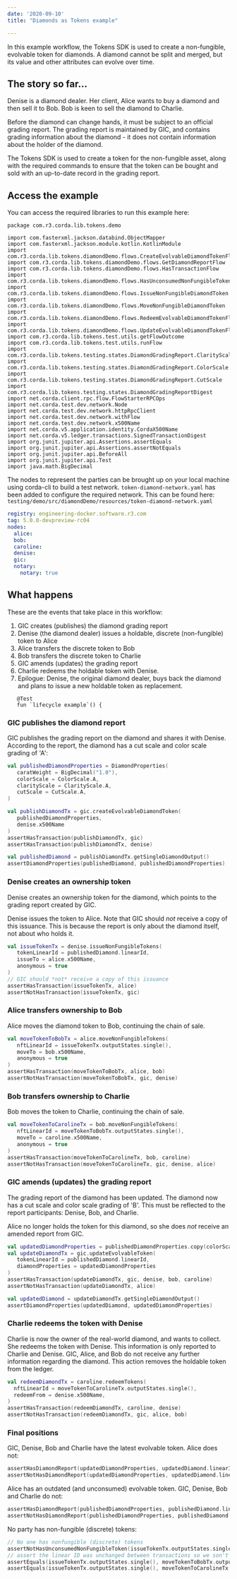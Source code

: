 ```yaml
---
date: '2020-09-10'
title: "Diamonds as Tokens example"

---
```


In this example workflow, the Tokens SDK is used to create a non-fungible, evolvable token for diamonds. A diamond cannot be split and merged, but its value and other attributes can evolve over time.

## The story so far...

Denise is a diamond dealer. Her client, Alice wants to buy a diamond and then sell it to Bob. Bob is keen to sell the diamond to Charlie.

Before the diamond can change hands, it must be subject to an official grading report. The grading report is maintained by GIC, and contains grading information about the diamond - it does not contain information about the holder of the diamond.

The Tokens SDK is used to create a token for the non-fungible asset, along with the required commands to ensure that the token can be bought and sold with an up-to-date record in the grading report.

## Access the example

You can access the required libraries to run this example here:

```
package com.r3.corda.lib.tokens.demo

import com.fasterxml.jackson.databind.ObjectMapper
import com.fasterxml.jackson.module.kotlin.KotlinModule
import com.r3.corda.lib.tokens.diamondDemo.flows.CreateEvolvableDiamondTokenFlow
import com.r3.corda.lib.tokens.diamondDemo.flows.GetDiamondReportFlow
import com.r3.corda.lib.tokens.diamondDemo.flows.HasTransactionFlow
import com.r3.corda.lib.tokens.diamondDemo.flows.HasUnconsumedNonFungibleTokenFlow
import com.r3.corda.lib.tokens.diamondDemo.flows.IssueNonFungibleDiamondToken
import com.r3.corda.lib.tokens.diamondDemo.flows.MoveNonFungibleDiamondToken
import com.r3.corda.lib.tokens.diamondDemo.flows.RedeemEvolvableDiamondTokenFlow
import com.r3.corda.lib.tokens.diamondDemo.flows.UpdateEvolvableDiamondTokenFlow
import com.r3.corda.lib.tokens.test.utils.getFlowOutcome
import com.r3.corda.lib.tokens.test.utils.runFlow
import com.r3.corda.lib.tokens.testing.states.DiamondGradingReport.ClarityScale
import com.r3.corda.lib.tokens.testing.states.DiamondGradingReport.ColorScale
import com.r3.corda.lib.tokens.testing.states.DiamondGradingReport.CutScale
import com.r3.corda.lib.tokens.testing.states.DiamondGradingReportDigest
import net.corda.client.rpc.flow.FlowStarterRPCOps
import net.corda.test.dev.network.Node
import net.corda.test.dev.network.httpRpcClient
import net.corda.test.dev.network.withFlow
import net.corda.test.dev.network.x500Name
import net.corda.v5.application.identity.CordaX500Name
import net.corda.v5.ledger.transactions.SignedTransactionDigest
import org.junit.jupiter.api.Assertions.assertEquals
import org.junit.jupiter.api.Assertions.assertNotEquals
import org.junit.jupiter.api.BeforeAll
import org.junit.jupiter.api.Test
import java.math.BigDecimal
```

The nodes to represent the parties can be brought up on your local machine using corda-cli to build a test network. `token-diamond-network.yaml` has been added to configure the required network. This can be found here: `testing/demo/src/diamondDemo/resources/token-diamond-network.yaml`

``` Yaml
registry: engineering-docker.software.r3.com
tag: 5.0.0-devpreview-rc04
nodes:
  alice:
  bob:
  caroline:
  denise:
  gic:
  notary:
    notary: true
```

## What happens

These are the events that take place in this workflow:

1. GIC creates (publishes) the diamond grading report
2. Denise (the diamond dealer) issues a holdable, discrete (non-fungible) token to Alice
3. Alice transfers the discrete token to Bob
4. Bob transfers the discrete token to Charlie
5. GIC amends (updates) the grading report
6. Charlie redeems the holdable token with Denise.
7. Epilogue: Denise, the original diamond dealer, buys back the diamond and plans to issue a new holdable token as replacement.

```*/
   @Test
   fun `lifecycle example`() {
```

### GIC publishes the diamond report

GIC publishes the grading report on the diamond and shares it with Denise. According to the report, the diamond has a cut scale and color scale grading of 'A':

``` kotlin
val publishedDiamondProperties = DiamondProperties(
   caratWeight = BigDecimal("1.0"),
   colorScale = ColorScale.A,
   clarityScale = ClarityScale.A,
   cutScale = CutScale.A,
)

val publishDiamondTx = gic.createEvolvableDiamondToken(
   publishedDiamondProperties,
   denise.x500Name
)
assertHasTransaction(publishDiamondTx, gic)
assertHasTransaction(publishDiamondTx, denise)

val publishedDiamond = publishDiamondTx.getSingleDiamondOutput()
assertDiamondProperties(publishedDiamond, publishedDiamondProperties)
```


### Denise creates an ownership token

Denise creates an ownership token for the diamond, which points to the grading report created by GIC.

Denise issues the token to Alice. Note that GIC should *not* receive a copy of this issuance. This is because the report is only about the diamond itself, not about who holds it.

``` kotlin
val issueTokenTx = denise.issueNonFungibleTokens(
   tokenLinearId = publishedDiamond.linearId,
   issueTo = alice.x500Name,
   anonymous = true
)
// GIC should *not* receive a copy of this issuance
assertHasTransaction(issueTokenTx, alice)
assertNotHasTransaction(issueTokenTx, gic)
```

### Alice transfers ownership to Bob

Alice moves the diamond token to Bob, continuing the chain of sale.

``` kotlin
val moveTokenToBobTx = alice.moveNonFungibleTokens(
   nftLinearId = issueTokenTx.outputStates.single(),
   moveTo = bob.x500Name,
   anonymous = true
)
assertHasTransaction(moveTokenToBobTx, alice, bob)
assertNotHasTransaction(moveTokenToBobTx, gic, denise)
```

### Bob transfers ownership to Charlie

Bob moves the token to Charlie, continuing the chain of sale.

```kotlin
val moveTokenToCarolineTx = bob.moveNonFungibleTokens(
   nftLinearId = moveTokenToBobTx.outputStates.single(),
   moveTo = caroline.x500Name,
   anonymous = true
)
assertHasTransaction(moveTokenToCarolineTx, bob, caroline)
assertNotHasTransaction(moveTokenToCarolineTx, gic, denise, alice)
```

### GIC amends (updates) the grading report

The grading report of the diamond has been updated. The diamond now has a cut scale and color scale grading of 'B'. This must be reflected to the report participants: Denise, Bob, and Charlie.

Alice no longer holds the token for this diamond, so she does *not* receive an amended report from GIC.

```kotlin
val updatedDiamondProperties = publishedDiamondProperties.copy(colorScale = ColorScale.B)
val updateDiamondTx = gic.updateEvolvableToken(
   tokenLinearId = publishedDiamond.linearId,
   diamondProperties = updatedDiamondProperties
)
assertHasTransaction(updateDiamondTx, gic, denise, bob, caroline)
assertNotHasTransaction(updateDiamondTx, alice)

val updatedDiamond = updateDiamondTx.getSingleDiamondOutput()
assertDiamondProperties(updatedDiamond, updatedDiamondProperties)
```

### Charlie redeems the token with Denise

Charlie is now the owner of the real-world diamond, and wants to collect. She redeems the token with Denise. This information is only reported to Charlie and Denise. GIC, Alice, and Bob do not receive any further information regarding the diamond. This action removes the holdable token from the ledger.

 ``` kotlin
val redeemDiamondTx = caroline.redeemTokens(
   nftLinearId = moveTokenToCarolineTx.outputStates.single(),
   redeemFrom = denise.x500Name,
)
assertHasTransaction(redeemDiamondTx, caroline, denise)
assertNotHasTransaction(redeemDiamondTx, gic, alice, bob)
```

### Final positions

GIC, Denise, Bob and Charlie have the latest evolvable token. Alice does not:

``` kotlin
assertHasDiamondReport(updatedDiamondProperties, updatedDiamond.linearId, gic, denise, bob, caroline)
assertNotHasDiamondReport(updatedDiamondProperties, updatedDiamond.linearId, alice)
```

Alice has an outdated (and unconsumed) evolvable token. GIC, Denise, Bob and Charlie do not:

``` kotlin
assertHasDiamondReport(publishedDiamondProperties, publishedDiamond.linearId, alice)
assertNotHasDiamondReport(publishedDiamondProperties, publishedDiamond.linearId, gic, denise, bob, caroline)
```

No party has non-fungible (discrete) tokens:

``` kotlin
// No one has nonfungible (discrete) tokens
assertNotHasUnconsumedNonFungibleToken(issueTokenTx.outputStates.single(), gic, denise, alice, bob, caroline)
// assert the linear ID was unchanged between transactions so we son't need to check for unconsumed tokens again
assertEquals(issueTokenTx.outputStates.single(), moveTokenToBobTx.outputStates.single())
assertEquals(issueTokenTx.outputStates.single(), moveTokenToCarolineTx.outputStates.single())
```
